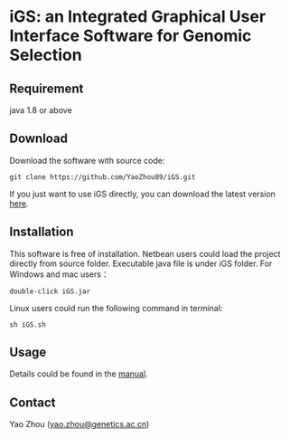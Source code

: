 # iGS: an Integrated Graphical User Interface Software for Genomic Selection

## Requirement 
java 1.8 or above
## Download
Download the software with source code:

    git clone https://github.com/YaoZhou89/iGS.git

If you just want to use iGS directly, you can download the latest version [here](https://github.com/YaoZhou89/iGS/releases).

## Installation
This software is free of installation. Netbean users could load the project directly from source folder. Executable java file is under iGS folder. 
For Windows and mac users：

    double-click iGS.jar 
Linux users could run the following command in terminal:

    sh iGS.sh 
    
## Usage

Details could be found in the [manual](https://github.com/YaoZhou89/iGS/blob/master/Manual.pdf).

## Contact
Yao Zhou (yao.zhou@genetics.ac.cn)
